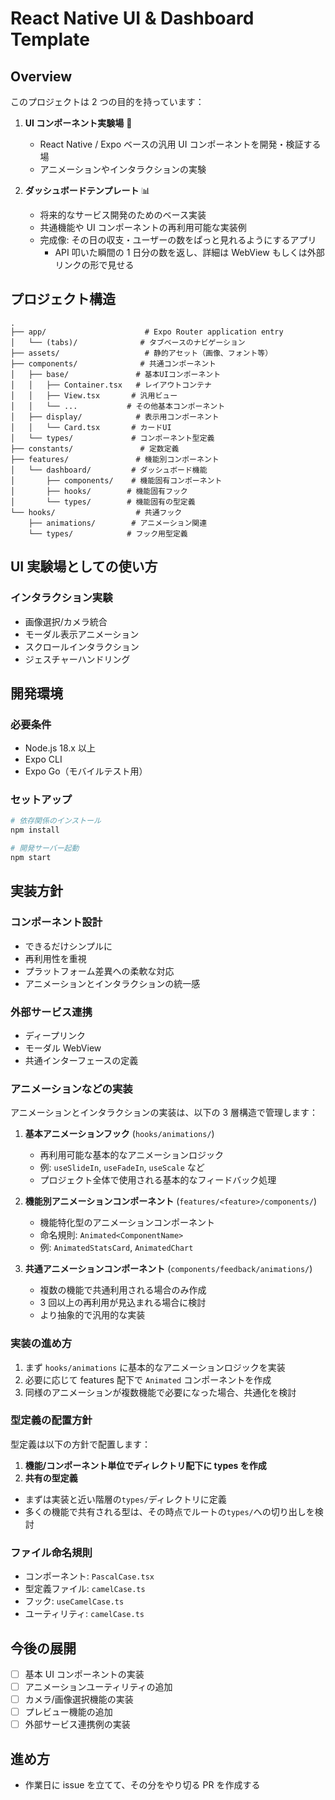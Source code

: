# React Native UI & Dashboard Template

## Overview

このプロジェクトは 2 つの目的を持っています：

1. **UI コンポーネント実験場** 🧪

   - React Native / Expo ベースの汎用 UI コンポーネントを開発・検証する場
   - アニメーションやインタラクションの実験

2. **ダッシュボードテンプレート** 📊
   - 将来的なサービス開発のためのベース実装
   - 共通機能や UI コンポーネントの再利用可能な実装例
   - 完成像: その日の収支・ユーザーの数をぱっと見れるようにするアプリ
     - API 叩いた瞬間の 1 日分の数を返し、詳細は WebView もしくは外部リンクの形で見せる

## プロジェクト構造

```
.
├── app/                      # Expo Router application entry
│   └── (tabs)/              # タブベースのナビゲーション
├── assets/                   # 静的アセット（画像、フォント等）
├── components/              # 共通コンポーネント
│   ├── base/               # 基本UIコンポーネント
│   │   ├── Container.tsx   # レイアウトコンテナ
│   │   ├── View.tsx       # 汎用ビュー
│   │   └── ...           # その他基本コンポーネント
│   ├── display/            # 表示用コンポーネント
│   │   └── Card.tsx       # カードUI
│   └── types/             # コンポーネント型定義
├── constants/               # 定数定義
├── features/               # 機能別コンポーネント
│   └── dashboard/         # ダッシュボード機能
│       ├── components/    # 機能固有コンポーネント
│       ├── hooks/        # 機能固有フック
│       └── types/        # 機能固有の型定義
└── hooks/                  # 共通フック
    ├── animations/        # アニメーション関連
    └── types/            # フック用型定義
```

## UI 実験場としての使い方

### インタラクション実験

- 画像選択/カメラ統合
- モーダル表示アニメーション
- スクロールインタラクション
- ジェスチャーハンドリング

## 開発環境

### 必要条件

- Node.js 18.x 以上
- Expo CLI
- Expo Go（モバイルテスト用）

### セットアップ

```bash
# 依存関係のインストール
npm install

# 開発サーバー起動
npm start
```

## 実装方針

### コンポーネント設計

- できるだけシンプルに
- 再利用性を重視
- プラットフォーム差異への柔軟な対応
- アニメーションとインタラクションの統一感

### 外部サービス連携

- ディープリンク
- モーダル WebView
- 共通インターフェースの定義

### アニメーションなどの実装

アニメーションとインタラクションの実装は、以下の 3 層構造で管理します：

1. **基本アニメーションフック** (`hooks/animations/`)

   - 再利用可能な基本的なアニメーションロジック
   - 例: `useSlideIn`, `useFadeIn`, `useScale` など
   - プロジェクト全体で使用される基本的なフィードバック処理

2. **機能別アニメーションコンポーネント** (`features/<feature>/components/`)

   - 機能特化型のアニメーションコンポーネント
   - 命名規則: `Animated<ComponentName>`
   - 例: `AnimatedStatsCard`, `AnimatedChart`

3. **共通アニメーションコンポーネント** (`components/feedback/animations/`)
   - 複数の機能で共通利用される場合のみ作成
   - 3 回以上の再利用が見込まれる場合に検討
   - より抽象的で汎用的な実装

### 実装の進め方

1. まず `hooks/animations` に基本的なアニメーションロジックを実装
2. 必要に応じて features 配下で `Animated` コンポーネントを作成
3. 同様のアニメーションが複数機能で必要になった場合、共通化を検討

### 型定義の配置方針

型定義は以下の方針で配置します：

1. **機能/コンポーネント単位でディレクトリ配下に types を作成**
2. **共有の型定義**

- まずは実装と近い階層の`types/`ディレクトリに定義
- 多くの機能で共有される型は、その時点でルートの`types/`への切り出しを検討

### ファイル命名規則

- コンポーネント: `PascalCase.tsx`
- 型定義ファイル: `camelCase.ts`
- フック: `useCamelCase.ts`
- ユーティリティ: `camelCase.ts`

## 今後の展開

- [ ] 基本 UI コンポーネントの実装
- [ ] アニメーションユーティリティの追加
- [ ] カメラ/画像選択機能の実装
- [ ] プレビュー機能の追加
- [ ] 外部サービス連携例の実装

## 進め方

- 作業日に issue を立てて、その分をやり切る PR を作成する
